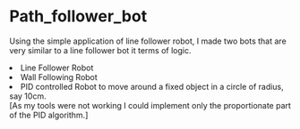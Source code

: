 # Path_follower_bot
Using the simple application of line follower robot, I made two bots that are very similar to a line follower bot it terms of logic.<br>
<li>Line Follower Robot
<li>Wall Following Robot
<li>PID controlled Robot to move around a fixed object in a circle of radius, say 10cm.<br>
[As my tools were not working I could implement only the proportionate part of the PID algorithm.]<br> 
